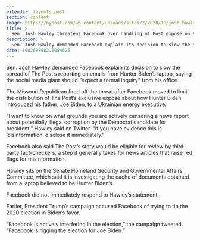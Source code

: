 ```yaml
--- 
extends: _layouts.post 
section: content 
image: https://nypost.com/wp-content/uploads/sites/2/2020/10/josh-hawley.jpg?quality=90&strip=all&w=1200 
title: > 
  Sen. Josh Hawley threatens Facebook over handling of Post exposé on Bidens 
description: > 
  Sen. Josh Hawley demanded Facebook explain its decision to slow the spread of The Post’s reporting on emails from Hunter Biden’s laptop, saying the social media giant should “expect a formal inquiry” from his office.The Missouri Republican fired off the threat after Facebook moved to limit the distribution of The Post’s exclusive exposé about how Hunter Biden introduced his father, Joe Biden, to a Ukrainian energy executive.“I want to know on what grounds you are actively censoring a news report about potentially illegal corruption by the Democrat candidate for president,” Hawley said on Twitter.Earlier, President Trump’s campaign accused Facebook of trying to tip the 2020 election in Biden’s favor.“Facebook is rigging the election for Joe Biden.” 
date: 1602698682.6084626 
--- 
```

Sen. Josh Hawley demanded Facebook explain its decision to slow the spread of The Post’s reporting on emails from Hunter Biden’s laptop, saying the social media giant should “expect a formal inquiry” from his office.

The Missouri Republican fired off the threat after Facebook moved to limit the distribution of The Post’s exclusive exposé about how Hunter Biden introduced his father, Joe Biden, to a Ukrainian energy executive.

“I want to know on what grounds you are actively censoring a news report about potentially illegal corruption by the Democrat candidate for president,” Hawley said on Twitter. “If you have evidence this is ‘disinformation’ disclose it immediately.”

Facebook also said The Post’s story would be eligible for review by third-party fact-checkers, a step it generally takes for news articles that raise red flags for misinformation.

Hawley sits on the Senate Homeland Security and Governmental Affairs Committee, which said it is investigating the cache of documents obtained from a laptop believed to be Hunter Biden’s.

Facebook did not immediately respond to Hawley’s statement.

Earlier, President Trump’s campaign accused Facebook of trying to tip the 2020 election in Biden’s favor.

“Facebook is actively interfering in the election,” the campaign tweeted. “Facebook is rigging the election for Joe Biden.”